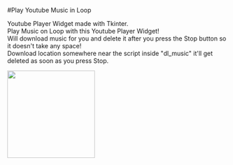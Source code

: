 #Play Youtube Music in Loop

Youtube Player Widget made with Tkinter.
<br/>
Play Music on Loop with this Youtube Player Widget!
<br/>
Will download music for you and delete it after you press the Stop button so it doesn't take any space!
<br/>
Download location somewhere near the script inside "dl_music" it'll get deleted as soon as you press Stop.
<br/>


<img src="https://imgur.com/a/VGGPWTp" width=200/>